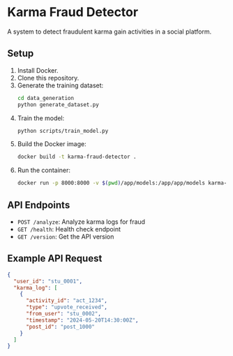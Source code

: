 # Karma Fraud Detector

A system to detect fraudulent karma gain activities in a social platform.

## Setup

1. Install Docker.
2. Clone this repository.
3. Generate the training dataset:
   ```bash
   cd data_generation
   python generate_dataset.py
   ```
4. Train the model:
   ```bash
   python scripts/train_model.py
   ```
5. Build the Docker image:
   ```bash
   docker build -t karma-fraud-detector .
   ```
6. Run the container:
   ```bash
   docker run -p 8000:8000 -v $(pwd)/app/models:/app/app/models karma-fraud-detector
   ```

## API Endpoints

- `POST /analyze`: Analyze karma logs for fraud
- `GET /health`: Health check endpoint
- `GET /version`: Get the API version

## Example API Request

```json
{
  "user_id": "stu_0001",
  "karma_log": [
    {
      "activity_id": "act_1234",
      "type": "upvote_received",
      "from_user": "stu_0002",
      "timestamp": "2024-05-20T14:30:00Z",
      "post_id": "post_1000"
    }
  ]
}
```